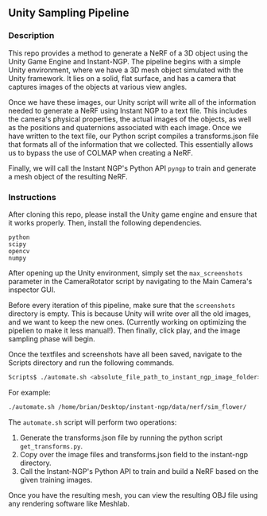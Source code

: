## Unity Sampling Pipeline   

### Description

This repo provides a method to generate a NeRF of a 3D object using the Unity Game Engine and Instant-NGP. The pipeline begins with a simple Unity environment, where we have a 3D mesh object simulated with the Unity framework. It lies on a solid, flat surface, and has a camera that captures images of the objects at various view angles. 

Once we have these images, our Unity script will write all of the information needed to generate a NeRF using Instant NGP to a text file. This includes the camera's physical properties, the actual images of the objects, as well as the positions and quaternions associated with each image. Once we have written to the text file, our Python script compiles a transforms.json file that formats all of the information that we collected. This essentially allows us to bypass the use of COLMAP when creating a NeRF.

Finally, we will call the Instant NGP's Python API ```pyngp``` to train and generate a mesh object of the resulting NeRF.

### Instructions

After cloning this repo, please install the Unity game engine and ensure that it works properly. Then, install the following dependencies.

```
python
scipy
opencv
numpy
```

After opening up the Unity environment, simply set the ```max_screenshots``` parameter in the CameraRotator script by navigating to the Main Camera's inspector GUI.

Before every iteration of this pipeline, make sure that the ```screenshots``` directory is empty. This is because Unity will write over all the old images, and we want to keep the new ones. (Currently working on optimizing the pipelien to make it less manual!). Then finally, click play, and the image sampling phase will begin.

Once the textfiles and screenshots have all been saved, navigate to the Scripts directory and run the following commands.
```sh
Scripts$ ./automate.sh <absolute_file_path_to_instant_ngp_image_folder>
```
For example:
```sh
./automate.sh /home/brian/Desktop/instant-ngp/data/nerf/sim_flower/
```

The ```automate.sh``` script will perform two operations:
1. Generate the transforms.json file by running the python script ```get_transforms.py```.
2. Copy over the image files and transforms.json field to the instant-ngp directory.
3. Call the Instant-NGP's Python API to train and build a NeRF based on the given training images.

Once you have the resulting mesh, you can view the resulting OBJ file using any rendering software like Meshlab.
